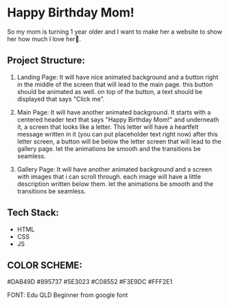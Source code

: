 # Happy Birthday Mom!
So my mom is turning 1 year older and I want to make her a website to show her how much I love her💖.

## Project Structure:
1. Landing Page: It will have nice animated background and a button right in the middle of the screen that will lead to the main page. this button should be animated as well. on top of the button, a text should be displayed that says "Click me".

2. Main Page: It will have another animated background. It starts with a centered header text that says "Happy Birthday Mom!" and underneath it, a screen that looks like a letter. This letter will have a heartfelt message written in it (you can put placeholder text right now) after this letter screen, a button will be below the letter screen that will lead to the gallery page. let the animations be smooth and the transitions be seamless.

3. Gallery Page: It will have another animated background and a screen with images that i can scroll through. each image will have a little description written below them. let the animations be smooth and the transitions be seamless.


## Tech Stack:

- HTML
- CSS
- JS

## COLOR SCHEME:

#DAB49D
#895737
#5E3023
#C08552
#F3E9DC
#FFF2E1

FONT: Edu QLD Beginner from google font

